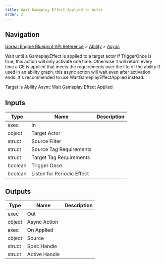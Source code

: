 ```yaml
---
title: Wait Gameplay Effect Applied to Actor
order: 2
---
```

## Navigation

[Unreal Engine Blueprint API Reference](https://dev.epicgames.com/documentation/en-us/unreal-engine/BlueprintAPI) > [Ability](https://dev.epicgames.com/documentation/en-us/unreal-engine/BlueprintAPI/Ability) > [Async](https://dev.epicgames.com/documentation/en-us/unreal-engine/BlueprintAPI/Ability/Async)

Wait until a GameplayEffect is applied to a target actor
If TriggerOnce is true, this action will only activate one time. Otherwise it will return every time a GE is applied that meets the requirements over the life of the ability
If used in an ability graph, this async action will wait even after activation ends. It's recommended to use WaitGameplayEffectApplied instead.

Target is Ability Async Wait Gameplay Effect Applied

## Inputs

| Type | Name | Description |
| --- | --- | --- |
| exec | In |  |
| object | Target Actor |  |
| struct | Source Filter |  |
| struct | Source Tag Requirements |  |
| struct | Target Tag Requirements |  |
| boolean | Trigger Once |  |
| boolean | Listen for Periodic Effect |  |

## Outputs

| Type | Name | Description |
| --- | --- | --- |
| exec | Out |  |
| object | Async Action |  |
| exec | On Applied |  |
| object | Source |  |
| struct | Spec Handle |  |
| struct | Active Handle |  |
